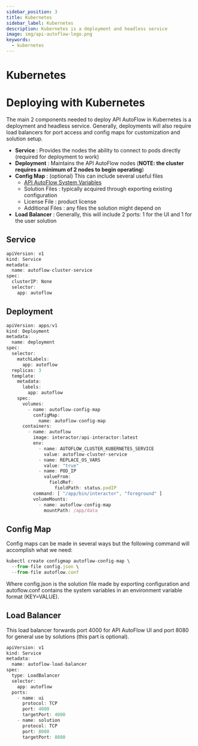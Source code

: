```yaml
---
sidebar_position: 3
title: Kubernetes
sidebar_label: Kubernetes
description: Kubernetes is a deployment and headless service
image: img/api-autoflow-logo.png
keywords:
  - kubernetes
---
```


# Kubernetes

# Deploying with Kubernetes

The main 2 components needed to deploy API AutoFlow in Kubernetes is a deployment and headless service. Generally, deployments will also require load balancers for port access and config maps for customization and solution setup.

- **Service** : Provides the nodes the ability to connect to pods directly (required for deployment to work)
- **Deployment** : Maintains the API AutoFlow nodes (**NOTE: the cluster requires a minimum of 2 nodes to begin operating**)
- **Config Map** : (optional) This can include several useful files
    - [API AutoFlow System Variables](../../../Documentation/Guide/Settings/global-variable)
    - Solution Files : typically acquired through exporting existing configuration
    - License File : product license
    - Additional Files : any files the solution might depend on
- **Load Balancer** : Generally, this will include 2 ports: 1 for the UI and 1 for the user solution

## Service

```jsx
apiVersion: v1
kind: Service
metadata:
  name: autoflow-cluster-service
spec:
  clusterIP: None
  selector:
    app: autoflow
```

## Deployment

```jsx
apiVersion: apps/v1
kind: Deployment
metadata:
  name: deployment
spec:
  selector:
    matchLabels:
      app: autoflow
  replicas: 3
  template:
    metadata:
      labels:
        app: autoflow
    spec:
      volumes:
        - name: autoflow-config-map
          configMap:
            name: autoflow-config-map
      containers:
        - name: autoflow
          image: interactor/api-interactor:latest
          env:
            - name: AUTOFLOW_CLUSTER_KUBERNETES_SERVICE
              value: autoflow-cluster-service
            - name: REPLACE_OS_VARS
              value: "true"
            - name: POD_IP
              valueFrom:
                fieldRef:
                  fieldPath: status.podIP
          command: [ "/app/bin/interactor", "foreground" ]
          volumeMounts:
            - name: autoflow-config-map
              mountPath: /app/data
```

## Config Map

Config maps can be made in several ways but the following command will accomplish what we need:

```jsx
kubectl create configmap autoflow-config-map \
  --from-file config.json \
  --from-file autoflow.conf
```

Where config.json is the solution file made by exporting configuration and autoflow.conf contains the system variables in an environment variable format (KEY=VALUE).

## Load Balancer

This load balancer forwards port 4000 for API AutoFlow UI and port 8080 for general use by solutions (this part is optional).

```jsx
apiVersion: v1
kind: Service
metadata:
  name: autoflow-load-balancer
spec:
  type: LoadBalancer
  selector:
    app: autoflow
  ports:
    - name: ui
      protocol: TCP
      port: 4000
      targetPort: 4000
    - name: solution
      protocol: TCP
      port: 8080
      targetPort: 8080
```